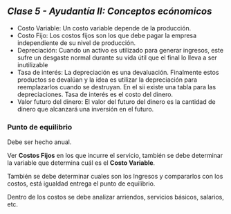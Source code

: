 ## _Clase 5 - Ayudantía II: Conceptos ecónomicos_
 
 * Costo Variable: Un costo variable depende de la producción.
 * Costo Fijo: Los costos fijos son los que debe pagar la empresa 
   independiente de su nivel de producción.
 * Depreciación: Cuando un activo es utilizado para generar ingresos, este 
   sufre un desgaste normal durante su vida útil que el final lo lleva a ser 
   inutilizable
 * Tasa de interés: La depreciación es una devaluación. Finalmente estos 
   productos se devalúan y la idea es utilizar la depreciación para 
   reemplazarlos cuando se destruyan. En el sii existe una tabla para las 
   depreciaciones. Tasa de interés es el costo del dinero.
 * Valor futuro del dinero: El valor del futuro del dinero es la cantidad de 
   dinero que alcanzará una inversión en el futuro.

### Punto de equilibrio

Debe ser hecho anual.

Ver **Costos Fijos** en los que incurre el servicio, también se debe 
determinar la variable que determina cuál es el **Costo Variable**.

También se debe determinar cuales son los Ingresos y compararlos con los 
costos, está igualdad entrega el punto de equilibrio.

Dentro de los costos se debe analizar arriendos, servicios básicos, salarios, 
etc.